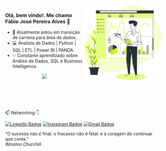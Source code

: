 <img align="right" src="https://github.com/fabioib/fabioib/blob/d3115a3c06abb272f6ad3d758e9566c0f6116dba/dataanalytic.png" width="250"/>

### Olá, bem vindo!. Me chamo Fábio José Pereira Alves 👋

- 🚀 Atualmente estou em transição de carreira para área de dados.
- 💻 Analista de Dados | Python | SQL | ETL | Power BI | PANDA. 
- ✨ Constante aprendizado sobre Análise de Dados, SQL e Business Intelligence.

<div  align="center" style="margin-bottom:100px">
<img width=55% align="center"  src="https://github-readme-streak-stats.herokuapp.com?user=fabioib&theme=radical&mode=weekly" />

 </div>

📫  Networking 👇

[![Linkedin Badge](https://img.shields.io/badge/LinkedIn-0077B5?style=for-the-badge&logo=linkedin&logoColor=white)](https://www.linkedin.com/in/fabioib/)
[![Instagram Badge](https://img.shields.io/badge/Instagram-E4405F?style=for-the-badge&logo=instagram&logoColor=white)](https://www.instagram.com/fabioalvesib?igsh=MXduMWt5M2s2YmRpaw%3D%3D&utm_source=qr)
[![Gmail Badge](https://img.shields.io/badge/binhoib@gmail.com-D14836?style=for-the-badge&logo=gmail&logoColor=white)](mailto:binhoib@gmail.com)

<div>
  <div class="row">
    "O sucesso não é final, o fracasso não é fatal: é a coragem de continuar que conta."
  </div>
  <div class="row">
    <i>Winston Churchill</i>
  </div>
</div>

<!--
https://github.com/iuricode/README-template/blob/main/badges/badges.md
https://github.com/anuraghazra/github-readme-stats
-->
